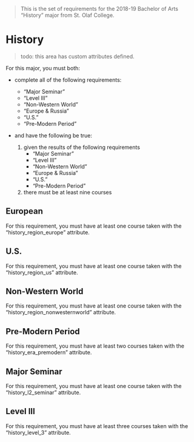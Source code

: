 > This is the set of requirements for the 2018-19 Bachelor of Arts “History” major from St. Olaf College.

# History
> todo: this area has custom attributes defined.

For this major, you must both:

- complete all of the following requirements:
    - “Major Seminar”
    - “Level III”
    - “Non-Western World”
    - “Europe & Russia”
    - “U.S.”
    - “Pre-Modern Period”

- and have the following be true:
    1. given the results of the following requirements
        - “Major Seminar”
        - “Level III”
        - “Non-Western World”
        - “Europe & Russia”
        - “U.S.”
        - “Pre-Modern Period”
    2. there must be at least nine courses

## European
For this requirement, you must have at least one course taken with the “history_region_europe” attribute.


## U.S.
For this requirement, you must have at least one course taken with the “history_region_us” attribute.


## Non-Western World
For this requirement, you must have at least one course taken with the “history_region_nonwesternworld” attribute.


## Pre-Modern Period
For this requirement, you must have at least two courses taken with the “history_era_premodern” attribute.


## Major Seminar
For this requirement, you must have at least one course taken with the “history_l2_seminar” attribute.


## Level III
For this requirement, you must have at least three courses taken with the “history_level_3” attribute.


